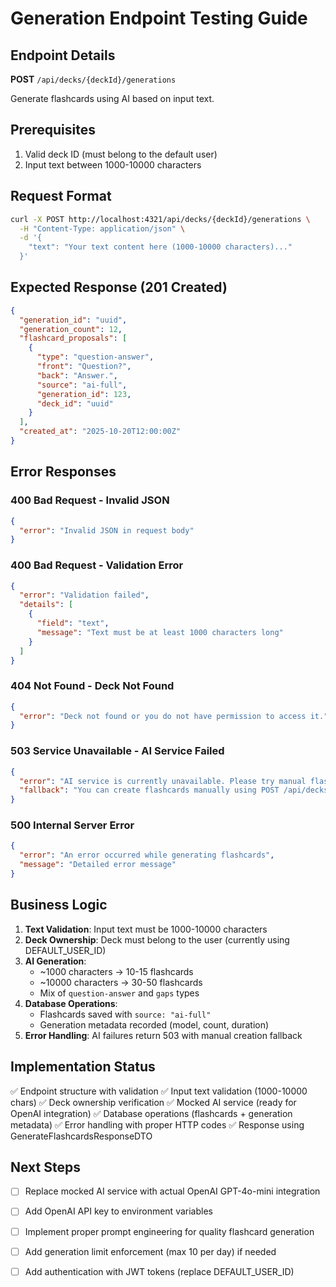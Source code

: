 # Generation Endpoint Testing Guide

## Endpoint Details

**POST** `/api/decks/{deckId}/generations`

Generate flashcards using AI based on input text.

## Prerequisites

1. Valid deck ID (must belong to the default user)
2. Input text between 1000-10000 characters

## Request Format

```bash
curl -X POST http://localhost:4321/api/decks/{deckId}/generations \
  -H "Content-Type: application/json" \
  -d '{
    "text": "Your text content here (1000-10000 characters)..."
  }'
```

## Expected Response (201 Created)

```json
{
  "generation_id": "uuid",
  "generation_count": 12,
  "flashcard_proposals": [
    {
      "type": "question-answer",
      "front": "Question?",
      "back": "Answer.",
      "source": "ai-full",
      "generation_id": 123,
      "deck_id": "uuid"
    }
  ],
  "created_at": "2025-10-20T12:00:00Z"
}
```

## Error Responses

### 400 Bad Request - Invalid JSON
```json
{
  "error": "Invalid JSON in request body"
}
```

### 400 Bad Request - Validation Error
```json
{
  "error": "Validation failed",
  "details": [
    {
      "field": "text",
      "message": "Text must be at least 1000 characters long"
    }
  ]
}
```

### 404 Not Found - Deck Not Found
```json
{
  "error": "Deck not found or you do not have permission to access it."
}
```

### 503 Service Unavailable - AI Service Failed
```json
{
  "error": "AI service is currently unavailable. Please try manual flashcard creation instead.",
  "fallback": "You can create flashcards manually using POST /api/decks/{deckId}/flashcards"
}
```

### 500 Internal Server Error
```json
{
  "error": "An error occurred while generating flashcards",
  "message": "Detailed error message"
}
```

## Business Logic

1. **Text Validation**: Input text must be 1000-10000 characters
2. **Deck Ownership**: Deck must belong to the user (currently using DEFAULT_USER_ID)
3. **AI Generation**: 
   - ~1000 characters → 10-15 flashcards
   - ~10000 characters → 30-50 flashcards
   - Mix of `question-answer` and `gaps` types
4. **Database Operations**:
   - Flashcards saved with `source: "ai-full"`
   - Generation metadata recorded (model, count, duration)
5. **Error Handling**: AI failures return 503 with manual creation fallback

## Implementation Status

✅ Endpoint structure with validation
✅ Input text validation (1000-10000 chars)
✅ Deck ownership verification
✅ Mocked AI service (ready for OpenAI integration)
✅ Database operations (flashcards + generation metadata)
✅ Error handling with proper HTTP codes
✅ Response using GenerateFlashcardsResponseDTO

## Next Steps

- [ ] Replace mocked AI service with actual OpenAI GPT-4o-mini integration
- [ ] Add OpenAI API key to environment variables
- [ ] Implement proper prompt engineering for quality flashcard generation
- [ ] Add generation limit enforcement (max 10 per day) if needed
- [ ] Add authentication with JWT tokens (replace DEFAULT_USER_ID)

